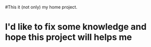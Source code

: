 #This it (not only) my home project.
# I'd like to fix some knowledge and hope this project will helps me
